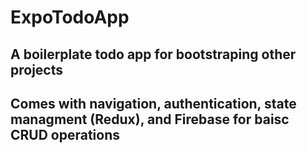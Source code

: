 # ExpoTodoApp
## A boilerplate todo app for bootstraping other projects
## Comes with navigation, authentication, state managment (Redux), and Firebase for baisc CRUD operations
